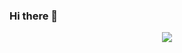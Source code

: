 ### Hi there 👋
<p align="center">
    <img src="https://readme-typing-svg.herokuapp.com/?lines=*+Fancy+*+King+*+0714+*;*Welcome+*+to+*+my+*+profile+*!;*+Have+*+a+*+look+*+around+*!&font=Fira%20Code&color=%23D62F79&center=true&width=480&height=150">
</p>
<!--
**FancyKing0714/FancyKing0714** is a ✨ _special_ ✨ repository because its `README.md` (this file) appears on your GitHub profile.

Here are some ideas to get you started:

- 🔭 I’m currently working on ...
- 🌱 I’m currently learning ...
- 👯 I’m looking to collaborate on ...
- 🤔 I’m looking for help with ...
- 💬 Ask me about ...
- 📫 How to reach me: ...
- 😄 Pronouns: ...
- ⚡ Fun fact: ...
-->
